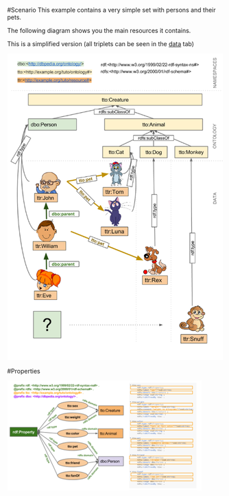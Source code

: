 #Scenario 
This example contains a very simple set with persons and their pets.

The following diagram shows you the main resources it contains.

This is a simplified version (all triplets can be seen in the [data](/data) tab)

<a href="assets/model.png" target="_blank"><img size="90%" src="assets/model.png"/></a>

#Properties

<a href="assets/ontology-properties.png" target="_blank"><img width="90%" src="assets/ontology-properties.png"/></a>
